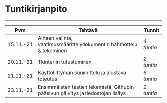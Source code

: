 
# Tuntikirjanpito
________________

| **Pvm** | **Tehtävä** | **Tunnit** |
| ------- | ----------- | ---------- |
| 15.11.-21 | Aiheen valinta, vaatimusmäärittelydokumentin hahmottelu & tekeminen | *4 tuntia* |
| 20.11.-21 | Tkinteriin tutustuminen | *2 tuntia* |
| 21.11.-21 | Käyttöliittymän suunnittelu ja alustava toteutus | *6 tuntia* |
| 23.11.-21 | Ensimmäisten testien tekemistä, Githubin pääsivun päivitys ja tiedostojen lisäys | *2 tuntia* | 
